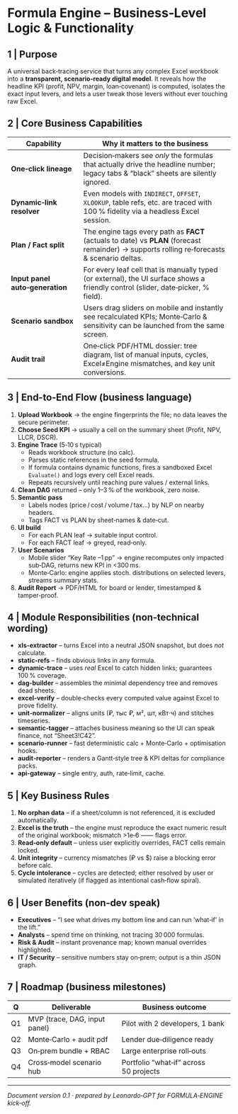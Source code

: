 # Formula Engine – Business‑Level Logic & Functionality

## 1 | Purpose
A universal back‑tracing service that turns any complex Excel workbook into a **transparent, scenario‑ready digital model**.  It reveals how the headline KPI (profit, NPV, margin, loan‑covenant) is computed, isolates the exact input levers, and lets a user tweak those levers without ever touching raw Excel.

## 2 | Core Business Capabilities
| Capability | Why it matters to the business |
|---|---|
| **One‑click lineage** | Decision‑makers see *only* the formulas that actually drive the headline number; legacy tabs & “black” sheets are silently ignored. |
| **Dynamic‑link resolver** | Even models with `INDIRECT`, `OFFSET`, `XLOOKUP`, table refs, etc. are traced with 100 % fidelity via a headless Excel session. |
| **Plan / Fact split** | The engine tags every path as **FACT** (actuals to date) vs **PLAN** (forecast remainder) → supports rolling re‑forecasts & scenario deltas. |
| **Input panel auto‑generation** | For every leaf cell that is manually typed (or external), the UI surface shows a friendly control (slider, date‑picker, % field). |
| **Scenario sandbox** | Users drag sliders on mobile and instantly see recalculated KPIs; Monte‑Carlo & sensitivity can be launched from the same screen. |
| **Audit trail** | One‑click PDF/HTML dossier: tree diagram, list of manual inputs, cycles, Excel≠Engine mismatches, and key unit conversions. |

## 3 | End‑to‑End Flow (business language)
1. **Upload Workbook** → the engine fingerprints the file; no data leaves the secure perimeter.
2. **Choose Seed KPI** → usually a cell on the summary sheet (Profit, NPV, LLCR, DSCR).
3. **Engine Trace** (5‑10 s typical)
   * Reads workbook structure (no calc).
   * Parses static references in the seed formula.
   * If formula contains dynamic functions, fires a sandboxed Excel `Evaluate()` and logs every cell Excel reads.
   * Repeats recursively until reaching pure values / external links.
4. **Clean DAG** returned – only 1–3 % of the workbook, zero noise.
5. **Semantic pass**
   * Labels nodes (price / cost / volume / tax…) by NLP on nearby headers.
   * Tags FACT vs PLAN by sheet‑names & date‑cut.
6. **UI build**
   * For each PLAN leaf → suitable input control.
   * For each FACT leaf → greyed, read‑only.
7. **User Scenarios**
   * Mobile slider “Key Rate –1 pp” → engine recomputes only impacted sub‑DAG, returns new KPI in <300 ms.
   * Monte‑Carlo: engine applies stoch. distributions on selected levers, streams summary stats.
8. **Audit Report** → PDF/HTML for board or lender, timestamped & tamper‑proof.

## 4 | Module Responsibilities (non‑technical wording)
* **xls‑extractor** – turns Excel into a neutral JSON snapshot, but does *not* calculate.
* **static‑refs** – finds obvious links in any formula.
* **dynamic‑trace** – uses *real* Excel to catch hidden links; guarantees 100 % coverage.
* **dag‑builder** – assembles the minimal dependency tree and removes dead sheets.
* **excel‑verify** – double‑checks every computed value against Excel to prove fidelity.
* **unit‑normalizer** – aligns units (₽, тыс ₽, м², шт, кВт⋅ч) and stitches timeseries.
* **semantic‑tagger** – attaches business meaning so the UI can speak finance, not “Sheet3!C42”.
* **scenario‑runner** – fast deterministic calc + Monte‑Carlo + optimisation hooks.
* **audit‑reporter** – renders a Gantt‑style tree & KPI deltas for compliance packs.
* **api‑gateway** – single entry, auth, rate‑limit, cache.

## 5 | Key Business Rules
1. **No orphan data** – if a sheet/column is not referenced, it is excluded automatically.
2. **Excel is the truth** – the engine must reproduce the exact numeric result of the original workbook; mismatch >1e‑6 —— flags error.
3. **Read‑only default** – unless user explicitly overrides, FACT cells remain locked.
4. **Unit integrity** – currency mismatches (₽ vs $) raise a blocking error before calc.
5. **Cycle intolerance** – cycles are detected; either resolved by user or simulated iteratively (if flagged as intentional cash‑flow spiral).

## 6 | User Benefits (non‑dev speak)
* **Executives** – “I see what drives my bottom line and can run ‘what‑if’ in the lift.”
* **Analysts** – spend time on thinking, not tracing 30 000 formulas.
* **Risk & Audit** – instant provenance map; known manual overrides highlighted.
* **IT / Security** – sensitive numbers stay on‑prem; output is a thin JSON graph.

## 7 | Roadmap (business milestones)
| Q | Deliverable | Business outcome |
|---|--------------|------------------|
| Q1 | MVP (trace, DAG, input panel) | Pilot with 2 developers, 1 bank |
| Q2 | Monte‑Carlo + audit pdf | Lender due‑diligence ready |
| Q3 | On‑prem bundle + RBAC | Large enterprise roll‑outs |
| Q4 | Cross‑model scenario hub | Portfolio “what‑if” across 50 projects |

---
*Document version 0.1 · prepared by Leonardo‑GPT for FORMULA‑ENGINE kick‑off.*


